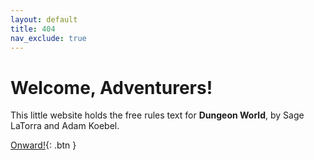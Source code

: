 ```yaml
---
layout: default
title: 404
nav_exclude: true
---
```


# Welcome, Adventurers!

This little website holds the free rules text for **Dungeon World**, by Sage LaTorra and Adam Koebel. 

[Onward!](https://elstiko.github.io/Dungeon-World/docs/Playing/){: .btn }


